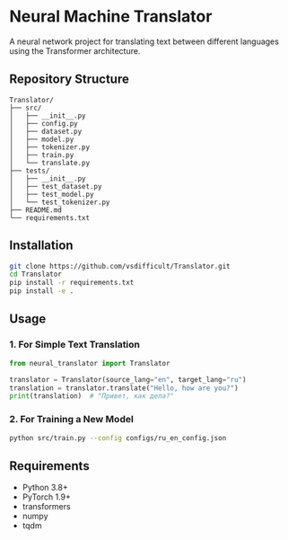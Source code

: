# Neural Machine Translator

A neural network project for translating text between different languages using the Transformer architecture.

## Repository Structure

```
Translator/
├── src/
│   ├── __init__.py
│   ├── config.py
│   ├── dataset.py
│   ├── model.py
│   ├── tokenizer.py
│   ├── train.py
│   └── translate.py
├── tests/
│   ├── __init__.py
│   ├── test_dataset.py
│   ├── test_model.py
│   └── test_tokenizer.py
├── README.md
└── requirements.txt
```

## Installation

```bash
git clone https://github.com/vsdifficult/Translator.git
cd Translator
pip install -r requirements.txt
pip install -e .
```

## Usage

### 1. For Simple Text Translation

```python
from neural_translator import Translator

translator = Translator(source_lang="en", target_lang="ru")
translation = translator.translate("Hello, how are you?")
print(translation)  # "Привет, как дела?"
```

### 2. For Training a New Model

```bash
python src/train.py --config configs/ru_en_config.json
```

## Requirements

- Python 3.8+
- PyTorch 1.9+
- transformers
- numpy
- tqdm